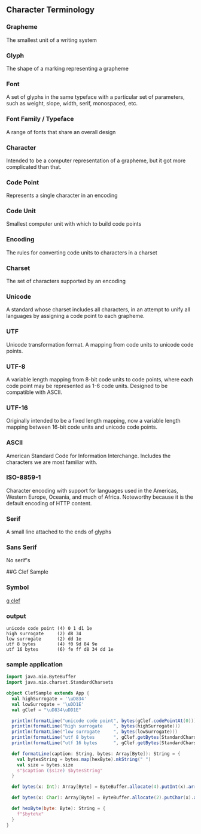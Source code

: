 ## Character Terminology 

### Grapheme
The smallest unit of a writing system

### Glyph
The shape of a marking representing a grapheme

### Font
A set of glyphs in the same typeface with a particular set of parameters, such as weight, slope, width, serif, monospaced, etc.

### Font Family / Typeface
A range of fonts that share an overall design

### Character
Intended to be a computer representation of a grapheme, but it got more complicated than that.

### Code Point
Represents a single character in an encoding

### Code Unit
Smallest computer unit with which to build code points

### Encoding
The rules for converting code units to characters in a charset

### Charset
The set of characters supported by an encoding

### Unicode
A standard whose charset includes all characters, in an attempt to unify all languages by assigning a code point to each grapheme.

### UTF
Unicode transformation format.  A mapping from code units to unicode code points.

### UTF-8
A variable length mapping from 8-bit code units to code points, where each code point may be represented as 1-6 code units.
Designed to be compatible with ASCII.  

### UTF-16
Originally intended to be a fixed length mapping, now a variable length mapping between 16-bit code units and unicode code points.

### ASCII
American Standard Code for Information Interchange.  Includes the characters we are most familiar with.

### ISO-8859-1
Character encoding with support for languages used in the Americas, Western Europe, Oceania, and much of Africa.  Noteworthy because it is the default encoding of HTTP content.

### Serif
A small line attached to the ends of glyphs

### Sans Serif
No serif's

##G Clef Sample

### Symbol

[g clef](http://www.fileformat.info/info/unicode/char/1d11e/index.htm)

### output

```text
unicode code point (4) 0 1 d1 1e
high surrogate     (2) d8 34
low surrogate      (2) dd 1e
utf 8 bytes        (4) f0 9d 84 9e
utf 16 bytes       (6) fe ff d8 34 dd 1e
```

### sample application

```scala
import java.nio.ByteBuffer
import java.nio.charset.StandardCharsets

object ClefSample extends App {
  val highSurrogate = '\uD834'
  val lowSurrogate = '\uDD1E'
  val gClef = "\uD834\uDD1E"

  println(formatLine("unicode code point", bytes(gClef.codePointAt(0))))
  println(formatLine("high surrogate    ", bytes(highSurrogate)))
  println(formatLine("low surrogate     ", bytes(lowSurrogate)))
  println(formatLine("utf 8 bytes       ", gClef.getBytes(StandardCharsets.UTF_8)))
  println(formatLine("utf 16 bytes      ", gClef.getBytes(StandardCharsets.UTF_16)))

  def formatLine(caption: String, bytes: Array[Byte]): String = {
    val bytesString = bytes.map(hexByte).mkString(" ")
    val size = bytes.size
    s"$caption ($size) $bytesString"
  }

  def bytes(x: Int): Array[Byte] = ByteBuffer.allocate(4).putInt(x).array()

  def bytes(x: Char): Array[Byte] = ByteBuffer.allocate(2).putChar(x).array()

  def hexByte(byte: Byte): String = {
    f"$byte%x"
  }
}
```
